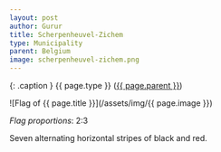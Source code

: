 ```yaml
---
layout: post
author: Gurur
title: Scherpenheuvel-Zichem
type: Municipality
parent: Belgium
image: scherpenheuvel-zichem.png
---
```

{: .caption }
{{ page.type }} ([{{ page.parent }}](/2019/03/14/belgium.html))

![Flag of {{ page.title }}](/assets/img/{{ page.image }})

*Flag proportions*: 2:3

Seven alternating horizontal stripes of black and red.